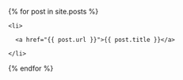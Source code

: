 
{% for post in site.posts %}

    <li>

      <a href="{{ post.url }}">{{ post.title }}</a>

    </li>

{% endfor %}
